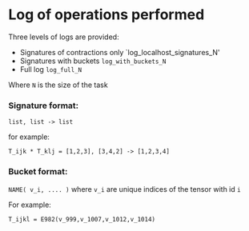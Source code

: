 # Log of operations performed

Three levels of logs are provided:

 - Signatures of contractions only `log_localhost_signatures_N'
 - Signatures with buckets `log_with_buckets_N`
 - Full log `log_full_N`

Where `N` is the size of the task


### Signature format:
`list, list -> list`

for example:

```T_ijk * T_klj = [1,2,3], [3,4,2] -> [1,2,3,4]```

### Bucket format:

`NAME( v_i, .... )` where `v_i` are unique indices of the tensor with id `i`

For example:

``` T_ijkl = E982(v_999,v_1007,v_1012,v_1014) ```



